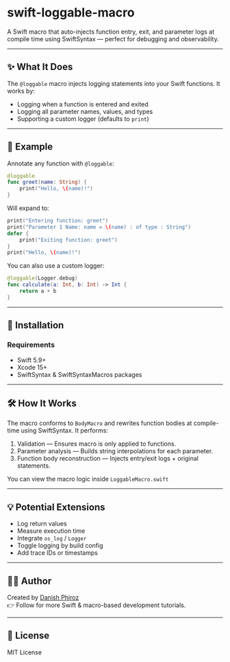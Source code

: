 # swift-loggable-macro
A Swift macro that auto-injects function entry, exit, and parameter logs at compile time using SwiftSyntax — perfect for debugging and observability.

---

## ✨ What It Does

The `@loggable` macro injects logging statements into your Swift functions. It works by:

- Logging when a function is entered and exited
- Logging all parameter names, values, and types
- Supporting a custom logger (defaults to `print`)

---

## 🧪 Example

Annotate any function with `@loggable`:

```swift
@loggable
func greet(name: String) {
    print("Hello, \(name)!")
}
```

Will expand to:

```swift
print("Entering function: greet")
print("Parameter 1 Name: name = \(name) : of type : String")
defer {
    print("Exiting function: greet")
}
print("Hello, \(name)!")
```

You can also use a custom logger:

```swift
@loggable(Logger.debug)
func calculate(a: Int, b: Int) -> Int {
    return a + b
}
```

---

## 🔧 Installation

### Requirements

- Swift 5.9+
- Xcode 15+
- SwiftSyntax & SwiftSyntaxMacros packages

---

## 🛠️ How It Works

The macro conforms to `BodyMacro` and rewrites function bodies at compile-time using SwiftSyntax. It performs:

1. Validation — Ensures macro is only applied to functions.
2. Parameter analysis — Builds string interpolations for each parameter.
3. Function body reconstruction — Injects entry/exit logs + original statements.

You can view the macro logic inside `LoggableMacro.swift`

---

## 💡 Potential Extensions

- Log return values
- Measure execution time
- Integrate `os_log` / `Logger`
- Toggle logging by build config
- Add trace IDs or timestamps

---

## 🧑‍💻 Author

Created by [Danish Phiroz](https://medium.com/@danishphiroz)  
👉 Follow for more Swift & macro-based development tutorials.

---

## 📜 License

MIT License
